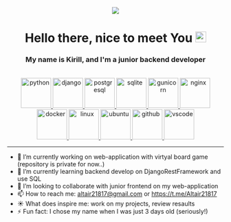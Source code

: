 <div id="header" align="center">
  <img src="https://www.github.com/Altair21817/altair21817/assets/36377190/5ce83454-5578-4f12-98b6-3be5533ed70b"/>
  <br>
  <h1>
    Hello there, nice to meet You <img src="https://media.giphy.com/media/hvRJCLFzcasrR4ia7z/giphy.gif" width="25px"/>
  </h1>
  <h3>
    My name is Kirill, and I'm a junior backend developer
  </h3>
  <br>
</div>

<div id="body" align="center">
  <a href="https://www.python.org/">
    <img src="https://www.vectorlogo.zone/logos/python/python-icon.svg" alt="python" width="70" height="70"/>
  </a>
  <a href="https://www.djangoproject.com/">
    <img src="https://www.vectorlogo.zone/logos/djangoproject/djangoproject-icon.svg" alt="django" width="70" height="70"/>
  </a>
  <a href="https://www.postgresql.org/">
    <img src="https://www.vectorlogo.zone/logos/postgresql/postgresql-icon.svg" alt="postgresql" width="70" height="70"/>
  </a>
  <a href="https://www.sqlite.org/">
    <img src="https://www.vectorlogo.zone/logos/sqlite/sqlite-icon.svg" alt="sqlite" width="70" height="70"/>
  </a>
  <a href="https://www.gunicorn.org/">
    <img src="https://www.vectorlogo.zone/logos/gunicorn/gunicorn-icon.svg" alt="gunicorn" width="70" height="70"/>
  </a>
  <a href="https://www.nginx.org/">
    <img src="https://www.vectorlogo.zone/logos/nginx/nginx-icon.svg" alt="nginx" width="70" height="70"/>
  </a>
  <a href="https://www.docker.com/">
    <img src="https://www.vectorlogo.zone/logos/docker/docker-icon.svg" alt="docker" width="70" height="70"/>
  </a>
  <a href="https://www.linux.org/">
    <img src="https://www.vectorlogo.zone/logos/linux/linux-icon.svg" alt="linux" width="70" height="70"/>
  </a>
  <a href="https://www.ubuntu.com/">
    <img src="https://www.vectorlogo.zone/logos/ubuntu/ubuntu-icon.svg" alt="ubuntu" width="70" height="70"/>
  </a>
  <a href="https://www.github.com/">
    <img src="https://www.vectorlogo.zone/logos/github/github-icon.svg" alt="github" width="70" height="70"/>
  </a>
  <a href="https://www.visualstudio.com/">
    <img src="https://www.vectorlogo.zone/logos/visualstudio_code/visualstudio_code-icon.svg" alt="vscode" width="70" height="70"/>
  </a>
</div>

<hr>

- 🔭 I’m currently working on web-application with virtyal board game (repository is private for now..)
- 🌱 I’m currently learning backend develop on DjangoRestFramework and use SQL
- 👯 I’m looking to collaborate with junior frontend on my web-application
- 📫 How to reach me: altair21817@gmail.com or https://t.me/Altair21817
- ☀️ What does inspire me: work on my projects, review resaults
- ⚡ Fun fact: I chose my name when I was just 3 days old (seriously!)
